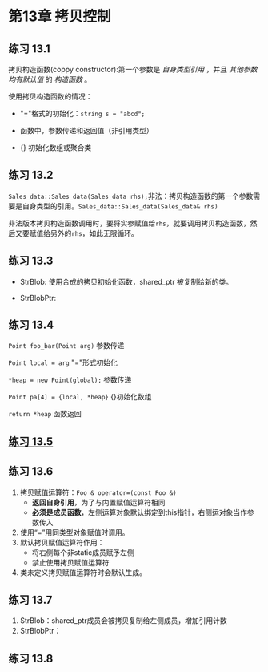 # 第13章 拷贝控制

## 练习 13.1

拷贝构造函数(coppy constructor):第一个参数是 *自身类型引用* ，并且 *其他参数均有默认值* 的 *构造函数* 。

使用拷贝构造函数的情况：

* "="格式的初始化：`string s = "abcd";`

* 函数中，参数传递和返回值（非引用类型）

* {} 初始化数组或聚合类

## 练习 13.2

`Sales_data::Sales_data(Sales_data rhs);`非法：拷贝构造函数的第一个参数需要是自身类型的引用。`Sales_data::Sales_data(Sales_data& rhs)`

非法版本拷贝构造函数调用时，要将实参赋值给`rhs`，就要调用拷贝构造函数，然后又要赋值给另外的`rhs`，如此无限循环。

## 练习 13.3

* StrBlob: 使用合成的拷贝初始化函数，shared_ptr 被复制给新的类。

* StrBlobPtr: 

## 练习 13.4

`Point foo_bar(Point arg)` 参数传递

`Point local = arg` "="形式初始化

`*heap = new Point(global);` 参数传递

`Point pa[4] = {local, *heap}` {}初始化数组

`return *heap` 函数返回

## [练习 13.5](ex13_05.h)

## 练习 13.6

1. 拷贝赋值运算符：`Foo & operator=(const Foo &)` 
   * **返回自身引用**，为了与内置赋值运算符相同
   * **必须是成员函数**，左侧运算对象默认绑定到this指针，右侧运对象当作参数传入
2. 使用“=”用同类型对象赋值时调用。
3. 默认拷贝赋值运算符作用：
   * 将右侧每个非static成员赋予左侧
   * 禁止使用拷贝赋值运算符
4. 类未定义拷贝赋值运算符时会默认生成。

## 练习 13.7

1. StrBlob：shared_ptr成员会被拷贝复制给左侧成员，增加引用计数
2. StrBlobPtr：

## 练习 13.8